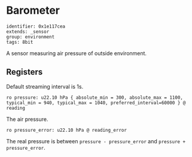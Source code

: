 # Barometer

    identifier: 0x1e117cea
    extends: _sensor
    group: environment
    tags: 8bit

A sensor measuring air pressure of outside environment.

## Registers

Default streaming interval is 1s.

    ro pressure: u22.10 hPa { absolute_min = 300, absolute_max = 1100, typical_min = 940, typical_max = 1040, preferred_interval=60000 } @ reading

The air pressure.

    ro pressure_error: u22.10 hPa @ reading_error

The real pressure is between `pressure - pressure_error` and `pressure + pressure_error`.
